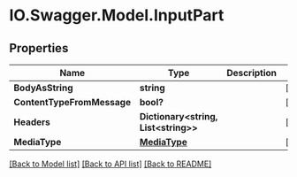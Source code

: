 # IO.Swagger.Model.InputPart
## Properties

Name | Type | Description | Notes
------------ | ------------- | ------------- | -------------
**BodyAsString** | **string** |  | [optional] 
**ContentTypeFromMessage** | **bool?** |  | [optional] 
**Headers** | **Dictionary&lt;string, List&lt;string&gt;&gt;** |  | [optional] 
**MediaType** | [**MediaType**](MediaType.md) |  | [optional] 

[[Back to Model list]](../README.md#documentation-for-models) [[Back to API list]](../README.md#documentation-for-api-endpoints) [[Back to README]](../README.md)

